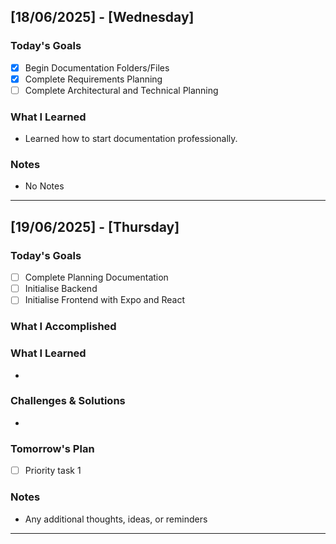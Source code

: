 ## [18/06/2025] - [Wednesday]

### Today's Goals
- [x] Begin Documentation Folders/Files
- [x] Complete Requirements Planning
- [ ] Complete Architectural and Technical Planning
### What I Learned
- Learned how to start documentation professionally.
### Notes
- No Notes

---
## [19/06/2025] - [Thursday]

### Today's Goals
- [ ] Complete Planning Documentation
- [ ] Initialise Backend
- [ ] Initialise Frontend with Expo and React
### What I Accomplished

### What I Learned
- 
### Challenges & Solutions
- 
### Tomorrow's Plan
- [ ] Priority task 1
### Notes
- Any additional thoughts, ideas, or reminders
---



